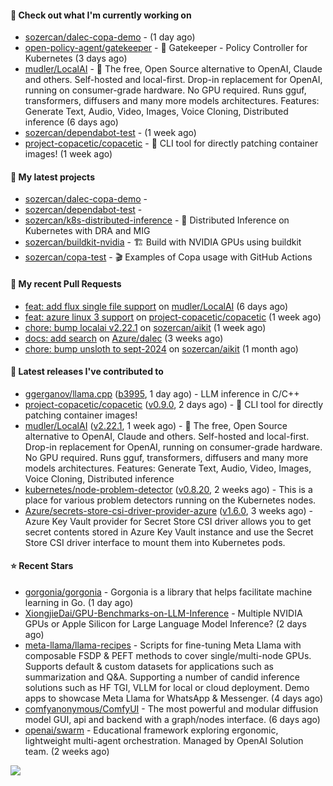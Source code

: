 #### 👷 Check out what I'm currently working on

- [sozercan/dalec-copa-demo](https://github.com/sozercan/dalec-copa-demo) -  (1 day ago)
- [open-policy-agent/gatekeeper](https://github.com/open-policy-agent/gatekeeper) - 🐊 Gatekeeper - Policy Controller for Kubernetes (3 days ago)
- [mudler/LocalAI](https://github.com/mudler/LocalAI) - :robot: The free, Open Source alternative to OpenAI, Claude and others. Self-hosted and local-first. Drop-in replacement for OpenAI,  running on consumer-grade hardware. No GPU required. Runs gguf, transformers, diffusers and many more models architectures. Features: Generate Text, Audio, Video, Images, Voice Cloning, Distributed inference (6 days ago)
- [sozercan/dependabot-test](https://github.com/sozercan/dependabot-test) -  (1 week ago)
- [project-copacetic/copacetic](https://github.com/project-copacetic/copacetic) - 🧵 CLI tool for directly patching container images! (1 week ago)

#### 🌱 My latest projects

- [sozercan/dalec-copa-demo](https://github.com/sozercan/dalec-copa-demo) - 
- [sozercan/dependabot-test](https://github.com/sozercan/dependabot-test) - 
- [sozercan/k8s-distributed-inference](https://github.com/sozercan/k8s-distributed-inference) - 🦄 Distributed Inference on Kubernetes with DRA and MIG
- [sozercan/buildkit-nvidia](https://github.com/sozercan/buildkit-nvidia) - 🏗️ Build with NVIDIA GPUs using buildkit
- [sozercan/copa-test](https://github.com/sozercan/copa-test) - 🎬 Examples of Copa usage with GitHub Actions

#### 🔨 My recent Pull Requests

- [feat: add flux single file support](https://github.com/mudler/LocalAI/pull/3959) on [mudler/LocalAI](https://github.com/mudler/LocalAI) (6 days ago)
- [feat: azure linux 3 support](https://github.com/project-copacetic/copacetic/pull/815) on [project-copacetic/copacetic](https://github.com/project-copacetic/copacetic) (1 week ago)
- [chore: bump localai v2.22.1](https://github.com/sozercan/aikit/pull/412) on [sozercan/aikit](https://github.com/sozercan/aikit) (1 week ago)
- [docs: add search](https://github.com/Azure/dalec/pull/389) on [Azure/dalec](https://github.com/Azure/dalec) (3 weeks ago)
- [chore: bump unsloth to sept-2024](https://github.com/sozercan/aikit/pull/403) on [sozercan/aikit](https://github.com/sozercan/aikit) (1 month ago)

#### 🚀 Latest releases I've contributed to

- [ggerganov/llama.cpp](https://github.com/ggerganov/llama.cpp) ([b3995](https://github.com/ggerganov/llama.cpp/releases/tag/b3995), 1 day ago) - LLM inference in C/C&#43;&#43;
- [project-copacetic/copacetic](https://github.com/project-copacetic/copacetic) ([v0.9.0](https://github.com/project-copacetic/copacetic/releases/tag/v0.9.0), 2 days ago) - 🧵 CLI tool for directly patching container images!
- [mudler/LocalAI](https://github.com/mudler/LocalAI) ([v2.22.1](https://github.com/mudler/LocalAI/releases/tag/v2.22.1), 1 week ago) - :robot: The free, Open Source alternative to OpenAI, Claude and others. Self-hosted and local-first. Drop-in replacement for OpenAI,  running on consumer-grade hardware. No GPU required. Runs gguf, transformers, diffusers and many more models architectures. Features: Generate Text, Audio, Video, Images, Voice Cloning, Distributed inference
- [kubernetes/node-problem-detector](https://github.com/kubernetes/node-problem-detector) ([v0.8.20](https://github.com/kubernetes/node-problem-detector/releases/tag/v0.8.20), 2 weeks ago) - This is a place for various problem detectors running on the Kubernetes nodes.
- [Azure/secrets-store-csi-driver-provider-azure](https://github.com/Azure/secrets-store-csi-driver-provider-azure) ([v1.6.0](https://github.com/Azure/secrets-store-csi-driver-provider-azure/releases/tag/v1.6.0), 3 weeks ago) - Azure Key Vault provider for Secret Store CSI driver allows you to get secret contents stored in Azure Key Vault instance and use the Secret Store CSI driver interface to mount them into Kubernetes pods.

#### ⭐ Recent Stars

- [gorgonia/gorgonia](https://github.com/gorgonia/gorgonia) - Gorgonia is a library that helps facilitate machine learning in Go. (1 day ago)
- [XiongjieDai/GPU-Benchmarks-on-LLM-Inference](https://github.com/XiongjieDai/GPU-Benchmarks-on-LLM-Inference) - Multiple NVIDIA GPUs or Apple Silicon for Large Language Model Inference? (2 days ago)
- [meta-llama/llama-recipes](https://github.com/meta-llama/llama-recipes) - Scripts for fine-tuning Meta Llama with composable FSDP &amp; PEFT methods to cover single/multi-node GPUs. Supports default &amp; custom datasets for applications such as summarization and Q&amp;A. Supporting a number of candid inference solutions such as HF TGI, VLLM for local or cloud deployment. Demo apps to showcase Meta Llama for WhatsApp &amp; Messenger. (4 days ago)
- [comfyanonymous/ComfyUI](https://github.com/comfyanonymous/ComfyUI) - The most powerful and modular diffusion model GUI, api and backend with a graph/nodes interface. (6 days ago)
- [openai/swarm](https://github.com/openai/swarm) - Educational framework exploring ergonomic, lightweight multi-agent orchestration. Managed by OpenAI Solution team. (2 weeks ago)

![](https://github-readme-stats.vercel.app/api?username=sozercan&theme=vision-friendly-dark&hide_border=false&include_all_commits=true&count_private=true)
